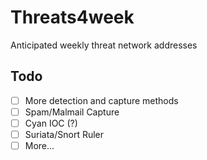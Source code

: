 # Threats4week
Anticipated weekly threat network addresses

## Todo

- [ ] More detection and capture methods
- [ ] Spam/Malmail Capture
- [ ] Cyan IOC (?)
- [ ] Suriata/Snort Ruler
- [ ] More...
